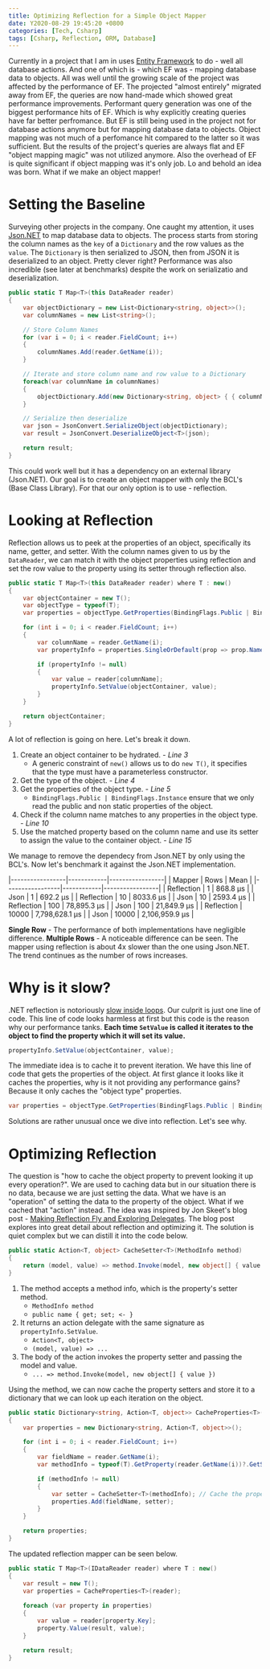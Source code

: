 ```yaml
---
title: Optimizing Reflection for a Simple Object Mapper
date: Y2020-08-29 19:45:20 +0800
categories: [Tech, Csharp]
tags: [Csharp, Reflection, ORM, Database]
---
```


Currently in a project that I am in uses [Entity Framework](https://docs.microsoft.com/en-us/ef/) to do - well all database actions. And one of which is - which EF was - mapping database data to objects. All was well until the growing scale of the project was affected by the performance of EF. The projected "almost entirely" migrated away from EF, the queries are now hand-made which showed great performance improvements. Performant query generation was one of the biggest performance hits of EF. Which is why explicitly creating queries have far better perfromance. But EF is still being used in the project not for database actions anymore but for mapping database data to objects. Object mapping was not much of a perfomance hit compared to the latter so it was sufficient. But the results of the project's queries are always flat and EF "object mapping magic" was not utilized anymore. Also the overhead of EF is quite significant if object mapping was it's only job. Lo and behold an idea was born. What if we make an object mapper!

# Setting the Baseline
Surveying other projects in the company. One caught my attention, it uses [Json.NET](https://www.newtonsoft.com/) to map database data to objects. The process starts from storing the column names as the `key` of a `Dictionary` and the row values as the `value`. The `Dictionary` is then serialized to JSON, then from JSON it is deserialized to an object. Pretty clever right? Performance was also incredible (see later at benchmarks) despite the work on serializatio and deserialization.

```csharp
public static T Map<T>(this DataReader reader) 
{
    var objectDictionary = new List<Dictionary<string, object>>();
    var columnNames = new List<string>();

    // Store Column Names
    for (var i = 0; i < reader.FieldCount; i++)
    {
        columnNames.Add(reader.GetName(i));
    }

    // Iterate and store column name and row value to a Dictionary
    foreach(var columnName in columnNames)
    {
        objectDictionary.Add(new Dictionary<string, object> { { columnName, reader[columnName] } });
    }

    // Serialize then deserialize
    var json = JsonConvert.SerializeObject(objectDictionary);
    var result = JsonConvert.DeserializeObject<T>(json);

    return result;
}
```

This could work well but it has a dependency on an external library (Json.NET). Our goal is to create an object mapper with only the BCL's (Base Class Library). For that our only option is to use - reflection.

# Looking at Reflection
Reflection allows us to peek at the properties of an object, specifically its name, getter, and setter. With the column names given to us by the `DataReader`, we can match it with the object properties using reflection and set the row value to the property using its setter through reflection also.

```csharp
public static T Map<T>(this DataReader reader) where T : new()
{
    var objectContainer = new T();
    var objectType = typeof(T);
    var properties = objectType.GetProperties(BindingFlags.Public | BindingFlags.Instance);

    for (int i = 0; i < reader.FieldCount; i++)
    {
        var columnName = reader.GetName(i);
        var propertyInfo = properties.SingleOrDefault(prop => prop.Name == columnName);

        if (propertyInfo != null)
        {
            var value = reader[columnName];
            propertyInfo.SetValue(objectContainer, value);
        }
    }

    return objectContainer;
}
```

A lot of reflection is going on here. Let's break it down.

1. Create an object container to be hydrated. - _Line 3_
   - A generic constraint of `new()` allows us to do `new T()`, it specifies that the type must have a parameterless constructor. 
2. Get the type of the object. - _Line 4_
3. Get the properties of the object type. - _Line 5_
   - `BindingFlags.Public | BindingFlags.Instance` ensure that we only read the public and non static properties of the object.
4. Check if the column name matches to any properties in the object type. - _Line 10_
5. Use the matched property based on the column name and use its setter to assign the value to the container object. - _Line 15_

We manage to remove the dependecy from Json.NET by only using the BCL's. Now let's benchmark it against the Json.NET implementation.

|-----------------|------------|-----------------|
| Mapper          | Rows       | Mean            |
|-----------------|------------|-----------------|
| Reflection      | 1          | 868.8 µs        |
| Json            | 1          | 692.2 µs        |
| Reflection      | 10         | 8033.6 µs       |
| Json            | 10         | 2593.4 µs       |
| Reflection      | 100        | 78,895.3 µs     |
| Json            | 100        | 21,849.9 µs     |
| Reflection      | 10000      | 7,798,628.1 µs  |
| Json            | 10000      | 2,106,959.9 µs  |

__Single Row__ - The performance of both implementations have negligible difference.
__Multiple Rows__ - A noticeable difference can be seen. The mapper using reflection is about 4x slower than the one using Json.NET. The trend continues as the number of rows increases.

# Why is it slow?
.NET reflection is notoriously [slow inside loops](https://stackoverflow.com/questions/25458/how-costly-is-net-reflection). Our culprit is just one line of code. This line of code looks harmless at first but this code is the reason why our performance tanks. __Each time `SetValue` is called it iterates to the object to find the property which it will set its value.__

```csharp
propertyInfo.SetValue(objectContainer, value);
```

The immediate idea is to cache it to prevent iteration. We have this line of code that gets the properties of the object. At first glance it looks like it caches the properties, why is it not providing any performance gains? Because it only caches the "object type" properties.

```csharp
var properties = objectType.GetProperties(BindingFlags.Public | BindingFlags.Instance);
```

Solutions are rather unusual once we dive into reflection. Let's see why.

# Optimizing Reflection
The question is "how to cache the object property to prevent looking it up every operation?". We are used to caching data but in our situation there is no data, because we are just setting the data. What we have is an "operation" of setting the data to the property of the object. What if we cached that "action" instead. The idea was inspired by Jon Skeet's blog post - [Making Reflection Fly and Exploring Delegates](https://codeblog.jonskeet.uk/2008/08/09/making-reflection-fly-and-exploring-delegates/). The blog post explores into great detail about reflection and optimizing it. The solution is quiet complex but we can distill it into the code below.

```csharp
public static Action<T, object> CacheSetter<T>(MethodInfo method)
{
    return (model, value) => method.Invoke(model, new object[] { value });
}
```

1. The method accepts a method info, which is the property's setter method. 
   - `MethodInfo method`
   - `public name { get; set; <- }`
2. It returns an action delegate with the same signature as `propertyInfo.SetValue`. 
   - `Action<T, object>`
   - `(model, value) => ...`
3. The body of the action invokes the property setter and passing the model and value.
   - `... => method.Invoke(model, new object[] { value })`

Using the method, we can now cache the property setters and store it to a dictionary that we can look up each iteration on the object.

```csharp
public static Dictionary<string, Action<T, object>> CacheProperties<T>(IDataReader reader) where T : new()
{
    var properties = new Dictionary<string, Action<T, object>>();

    for (int i = 0; i < reader.FieldCount; i++)
    {
        var fieldName = reader.GetName(i);
        var methodInfo = typeof(T).GetProperty(reader.GetName(i))?.GetSetMethod();

        if (methodInfo != null)
        {
            var setter = CacheSetter<T>(methodInfo); // Cache the property setter
            properties.Add(fieldName, setter);
        }
    }

    return properties;
}
```

The updated reflection mapper can be seen below.

```csharp
public static T Map<T>(IDataReader reader) where T : new()
{
    var result = new T();
    var properties = CacheProperties<T>(reader);
    
    foreach (var property in properties)
    {
        var value = reader[property.Key];
        property.Value(result, value);
    }

    return result;
}
```

